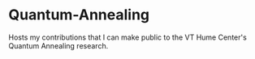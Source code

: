 # Quantum-Annealing
Hosts my contributions that I can make public to the VT Hume Center's Quantum Annealing research.

